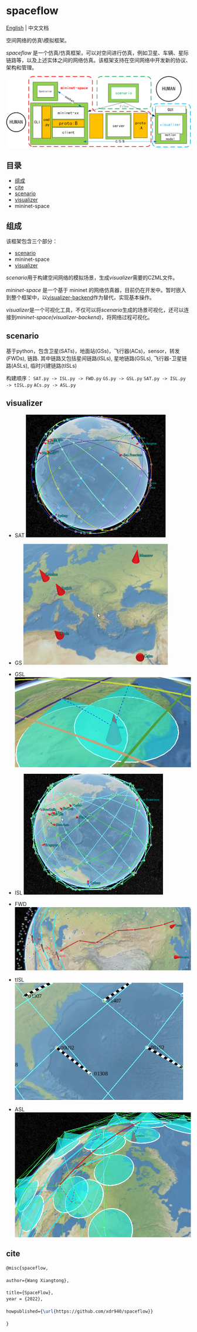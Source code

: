 # spaceflow

[English](README.md) | 中文文档

空间网络的仿真\模拟框架。


*spaceflow* 是一个仿真/仿真框架，可以对空间进行仿真，例如卫星、车辆、星际链路等，以及上述实体之间的网络仿真。该框架支持在空间网络中开发新的协议、架构和管理。

![](./fig/framework.png)

## 目录


  - [组成](#组成)
  - [cite](#cite)
  - [scenario](#scenario)
  - [visualizer](#visualizer)
  - mininet-space
  
## 组成

该框架包含三个部分：
- [scenario](https://github.com/xdr940/scenario)
- mininet-space
- [visualizer](https://github.com/xdr940/visualizer)

*scenario*用于构建空间网络的模拟场景，生成*visualizer*需要的CZML文件。

*mininet-space* 是一个基于 mininet 的网络仿真器，目前仍在开发中。暂时嵌入到整个框架中，以[visualizer-backend](https://github.com/xdr940/visualizer-backend)作为替代，实现基本操作。

*visualizer*是一个可视化工具，不仅可以将*scenario*生成的场景可视化，还可以连接到*mininet-space(visualizer-backend)*，将网络过程可视化。


## scenario

基于python，包含卫星(SATs)，地面站(GSs)，飞行器(ACs)，sensor，转发(FWDs), 链路.
其中链路又包括星间链路(ISLs), 星地链路(GSLs), 飞行器-卫星链路(ASLs), 临时兴建链路(tISLs)

构建顺序：
    `SAT.py -> ISL.py -> FWD.py`
    `GS.py -> GSL.py`
    `SAT.py -> ISL.py -> tISL.py`
    `ACs.py -> ASL.py`

## visualizer

- SAT
![](./fig/SAT.png)

- GS
![](./fig/GS.png)
- GSL
![](./fig/GSL.png)
- ISL
![](./fig/ISL.png)

- FWD
![](./fig/FWD.png)

- tISL
![](./fig/tISL.png)

- ASL
![](./fig/ASL.png)

## cite
```tex
@misc{spaceflow,

author={Wang Xiangtong},

title={SpaceFlow},
year = {2022},

howpublished={\url{https://github.com/xdr940/spaceflow}}

}


```